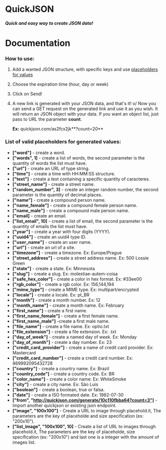 # QuickJSON

##### Quick and easy way to create JSON data!

# Documentation

### How to use:

1.  Add a wanted JSON structure, with specific keys and use [placeholders for values](https://github.com/heltonalves99/quickjson#list-of-valid-placeholders-for-generated-values)
2.  Choose the expiration time (hour, day or week)
3.  Click on Send!
4.  A new link is generated with your JSON data, and that's it! o/
    Now you can send a GET request on the generated link and use it as you wish.
     It will return an JSON object with your data.
     If you want an object list, just pass to URL the parameter **count**.

    **Ex:** quickjson.com/as2fcx2jk**?count=20**

### List of valid placeholders for generated values:

*   **["word"]** - create a word.
*   **["words", 1]** - create a list of words, the second parameter is the quantity of words the list must have.
*   **["url"]** - create an URL of type string.
*   **["time"]** - create a time with HH:MM:SS structure.
*   **["text"]** - create a text containing a specific quantity of caracteres.
*   **["street_name"]** - create a street name.
*   **["random_number", 3]** - create an integer random number, the second parameter is the quantity of decimal places.
*   **["name"]** - create a compound person name.
*   **["name_female"]** - create a compound female person name.
*   **["name_male"]** - create a compound male person name.
*   **["email]** - create an email.
*   **["list_email", 10]** - create a list of email, the second parameter is the quantity of emails the list must have.
*   **["year"]** - create a year with four digits (YYYY).
*   **["uuid4"]** - create an uuid4 type ID.
*   **["user_name"]** - create an user name.
*   **["url"]** - create an url of a site.
*   **["timezone"]** - create a timezone. Ex: Europe/Prague
*   **["street_address"]** - create a street address name. Ex: 500 Lossie Green
*   **["state"]** - create a state. Ex: Minnesota
*   **["slug"]** - create a slug. Ex: molestiae-autem-coisa
*   **["safe_hex_color"]** - create a color in hex format. Ex: #33ee00
*   **["rgb_color"]** - create a rgb color. Ex: 156,144,194
*   **["mime_type"]** - create a MIME type. Ex: multipart/encrypted
*   **["locale"]** - create a locale. Ex: pt_BR
*   **["month"]** - create a month number. Ex: 12
*   **["month_name"]** - create a month name. Ex: February
*   **["first_name"]** - create a first name.
*   **["first_name_female"]** - create a first female name.
*   **["first_name_male"]** -create a first male name.
*   **["file_name"]** - create a file name. Ex: optio.txt
*   **["file_extension"]** - create a file extension. Ex: .txt
*   **["day_of_week"]** - create a named day of week. Ex: Monday
*   **["day_of_month"]** - create a day number. Ex: 23
*   **["credit_card_provider"]** - create a name of credit card provider. Ex: Mastercard
*   **["credit_card_number"]** - create a credit card number. Ex: 869992095432728
*   **["country"]** - create a country name. Ex: Brazil
*   **["country_code"]** - create a country code. Ex: BR
*   **["color_name"]** - create a color name: Ex: WhiteSmoke
*   **["city"]** - create a city name. Ex: São Luis
*   **["boolean"]** - create a boolean, true or falsa.
*   **["date"]** - create a ISO formated date. Ex: 1982-07-30
*   **["from", "http://quickjson.com/generate/10c110fbba64?count=3"]** - Import another quickjson or existing json endpoint.
*   **["image", "100x100"]** - Create a URL to image through placehold.it, The parameters are the key of placeholde and size specification (ex: "200x10").
*   **["list_image", "100x100", 10]** - Create a list of URL to images through placehold.it, The parameters are the key of placeholde, size specification (ex: "200x10") and last one is a integer with the amount of images list.
